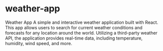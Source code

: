 # weather-app
Weather App  A simple and interactive weather application built with React. This app allows users to search for current weather conditions and forecasts for any location around the world. Utilizing a third-party weather API, the application provides real-time data, including temperature, humidity, wind speed, and more.
